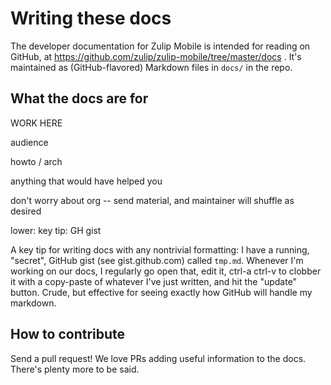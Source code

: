 # Writing these docs

The developer documentation for Zulip Mobile is intended for reading on
GitHub, at https://github.com/zulip/zulip-mobile/tree/master/docs .  It's
maintained as (GitHub-flavored) Markdown files in `docs/` in the repo.

## What the docs are for

WORK HERE

audience

howto / arch

anything that would have helped you

don't worry about org -- send material, and maintainer will shuffle as
desired

lower: key tip: GH gist

A key tip for writing docs with any nontrivial formatting: I have a running, "secret", GitHub gist (see gist.github.com) called `tmp.md`. Whenever I'm working on our docs, I regularly go open that, edit it, ctrl-a ctrl-v to clobber it with a copy-paste of whatever I've just written, and hit the "update" button. Crude, but effective for seeing exactly how GitHub will handle my markdown.

## How to contribute

Send a pull request!  We love PRs adding useful information to the docs.
There's plenty more to be said.

